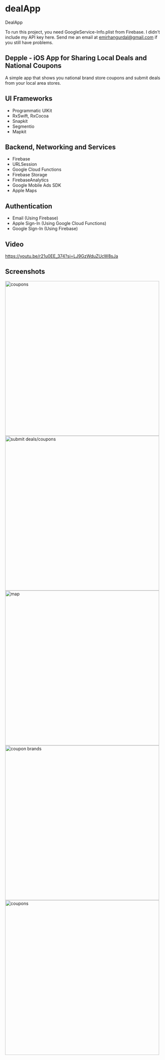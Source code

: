 # dealApp
DealApp

To run this project, you need GoogleService-Info.plist from Firebase. I didn't include my API key here. Send me an email at emirhangurdal@gmail.com if you still have problems.

<h2>Depple - iOS App for Sharing Local Deals and National Coupons</h2>
A simple app that shows you national brand store coupons and submit deals from your local area stores.
<h2>UI Frameworks</h2>
<ul>
 	<li>Programmatic UIKit</li>
 	<li>RxSwift, RxCocoa</li>
 	<li>Snapkit</li>
 	<li>Segmentio</li>
 	<li>Mapkit</li>
</ul>
<h2>Backend, Networking and Services</h2>
<ul>
 	<li>Firebase</li>
 	<li>URLSession</li>
 	<li>Google Cloud Functions</li>
 	<li>Firebase Storage</li>
 	<li>FirebaseAnalytics</li>
 	<li>Google Mobile Ads SDK</li>
 	<li>Apple Maps</li>
</ul>
<h2>Authentication</h2>
<ul>
 	<li>Email (Using Firebase)</li>
 	<li>Apple Sign-In (Using Google Cloud Functions)</li>
 	<li>Google Sign-In (Using Firebase)</li>
</ul>

<h2>Video</h2>

https://youtu.be/r21u0EE_374?si=LJ9GzWduZUcW8sJa

<h2>Screenshots</h2>

<img src="https://github.com/emirhangurdal/dealApp/assets/80176164/3d2ae387-a64e-4916-ada3-8f760df155cf" alt="coupons" width="500"/>
<img src="https://github.com/emirhangurdal/dealApp/assets/80176164/3cfb5284-a4ac-4e75-9e89-f43c16e57300" alt="submit deals/coupons" width="500"/>
<img src="https://github.com/emirhangurdal/dealApp/assets/80176164/dd9262ec-4657-4722-9cf6-ae8addd7d2cb" alt="map" width="500"/>
<img src="https://github.com/emirhangurdal/dealApp/assets/80176164/7e41843b-6a78-4349-9a84-c6575a2e1d65" alt="coupon brands" width="500"/>
<img src="https://github.com/emirhangurdal/dealApp/assets/80176164/3d2ae387-a64e-4916-ada3-8f760df155cf" alt="coupons" width="500"/>
